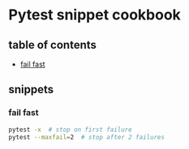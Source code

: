 # Pytest snippet cookbook

## table of contents

- [fail fast](#fail-fast)

## snippets

### fail fast

```sh
pytest -x  # stop on first failure
pytest --maxfail=2  # stop after 2 failures
```

